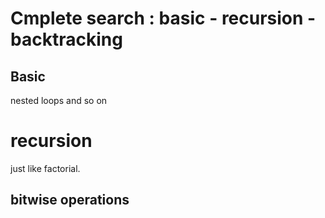 # Cmplete search : basic - recursion - backtracking

## Basic 

nested loops and so on

# recursion

just like factorial.

## bitwise operations